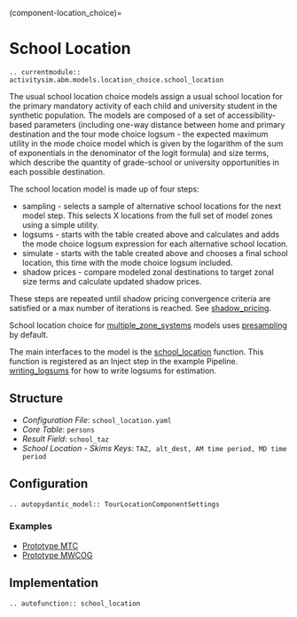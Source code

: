(component-location_choice)=
# School Location

```{eval-rst}
.. currentmodule:: activitysim.abm.models.location_choice.school_location
```

The usual school location choice models assign a usual school location for the primary
mandatory activity of each child and university student in the
synthetic population. The models are composed of a set of accessibility-based parameters
(including one-way distance between home and primary destination and the tour mode choice
logsum - the expected maximum utility in the mode choice model which is given by the
logarithm of the sum of exponentials in the denominator of the logit formula) and size terms,
which describe the quantity of grade-school or university opportunities in each possible
destination.

The school location model is made up of four steps:
  * sampling - selects a sample of alternative school locations for the next model step. This selects X locations from the full set of model zones using a simple utility.
  * logsums - starts with the table created above and calculates and adds the mode choice logsum expression for each alternative school location.
  * simulate - starts with the table created above and chooses a final school location, this time with the mode choice logsum included.
  * shadow prices - compare modeled zonal destinations to target zonal size terms and calculate updated shadow prices.

These steps are repeated until shadow pricing convergence criteria are satisfied or a max number of iterations is reached. See [shadow_pricing](shadow_pricing).

School location choice for [multiple_zone_systems](multiple_zone_systems) models uses [presampling](presampling) by default.

The main interfaces to the model is the [school_location](activitysim.abm.models.location_choice.school_location) function.
This function is registered as an Inject step in the example Pipeline. [writing_logsums](writing_logsums) for how to write logsums for estimation.

## Structure

- *Configuration File*: `school_location.yaml`
- *Core Table*: `persons`
- *Result Field*: `school_taz`
- *School Location - Skims Keys*: `TAZ, alt_dest, AM time period, MD time period`

## Configuration

```{eval-rst}
.. autopydantic_model:: TourLocationComponentSettings
```

### Examples

- [Prototype MTC](https://github.com/ActivitySim/activitysim/blob/main/activitysim/examples/prototype_mtc/configs/school_location.yaml)
- [Prototype MWCOG](https://github.com/ActivitySim/activitysim/blob/main/activitysim/examples/prototype_mwcog/configs/school_location.yaml)


## Implementation

```{eval-rst}
.. autofunction:: school_location
```
